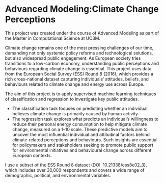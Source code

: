 # Advanced Modeling:Climate Change Perceptions

This project was created under the course of Advanced Modeling as part of the Master in Computational Science at UC3M. 

Climate change remains one of the most pressing challenges of our time, demanding not only systemic policy reforms and technological solutions, but also widespread public engagement. As European society tries transitions to a low-carbon economy, understanding public perceptions and behaviours regarding climate change is essential. This project uses data from the European Social Survey (ESS) Round 8 (2016), which provides a rich cross-national dataset capturing individuals’ attitudes, beliefs, and behaviours related to climate change and energy use across Europe.

The aim of this project is to apply supervised machine learning techniques of classification and regression to investigate key public attitudes.

- The classification task focuses on predicting whether an individual believes climate change is primarily caused by human activity.
- The regression task explores what predicts an individual’s willingness to reduce their personal energy consumption to help mitigate climate change, measured on a 1–10 scale. These predictive models aim to uncover the most influential individual and attitudinal factors behind climate-related perceptions and behaviours. Such insights are essential for policymakers and stakeholders seeking to promote public support for environmental initiatives and behavioural change across different European contexts.

I use a subset of the ESS Round 8 dataset (DOI: 10.21338/ess8e02_3), which includes over 30,000 respondents and covers a wide range of demographic, political, and environmental variables.
